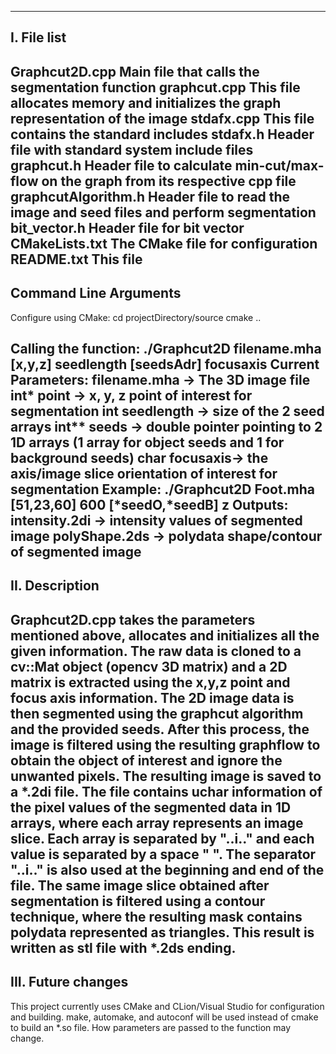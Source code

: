 ----------------------
I. File list
----------------------
Graphcut2D.cpp              Main file that calls the segmentation function
graphcut.cpp                This file allocates memory and initializes the graph representation of the image
stdafx.cpp                  This file contains the standard includes 
stdafx.h                    Header file with standard system include files
graphcut.h                  Header file to calculate min-cut/max-flow on the graph from its respective cpp file
graphcutAlgorithm.h         Header file to read the image and seed files and perform segmentation
bit_vector.h                Header file for bit vector
CMakeLists.txt              The CMake file for configuration
README.txt                  This file 
----------------------
Command Line Arguments
----------------------
Configure using CMake:        cd projectDirectory/source
                              cmake ..
               
Calling the function:         ./Graphcut2D filename.mha [x,y,z] seedlength [seedsAdr] focusaxis
Current Parameters:           filename.mha  -> The 3D image file
                              int* point    -> x, y, z point of interest for segmentation
                              int seedlength   -> size of the 2 seed arrays
                              int** seeds   -> double pointer pointing to 2 1D arrays (1 array for object seeds and 1 for background seeds)
                              char focusaxis-> the axis/image slice orientation of interest for segmentation
Example:                      ./Graphcut2D  Foot.mha [51,23,60] 600 [*seedO,*seedB] z
Outputs:                       intensity.2di    -> intensity values of segmented image
                               polyShape.2ds    -> polydata shape/contour of segmented image
----------------------
II. Description
----------------------
Graphcut2D.cpp takes the parameters mentioned above, allocates and initializes all the given information. The raw data is cloned to a
cv::Mat object (opencv 3D matrix) and a 2D matrix is extracted using the x,y,z point and focus axis information. The 2D image data is then 
segmented using the graphcut algorithm and the provided seeds. After this process, the image is filtered using the resulting graphflow to 
obtain the object of interest and ignore the unwanted pixels. The resulting image is saved to a *.2di file. The file contains uchar information
of the pixel values of the segmented data in 1D arrays, where each array represents an image slice. Each array is separated by "..i.." and
each value is separated by a space " ". The separator "..i.." is also used at the beginning and end of the file. The same image slice obtained 
after segmentation is filtered using a contour technique, where the resulting mask contains polydata represented as triangles. This result is
written as stl file with  *.2ds ending. 
----------------------
III. Future changes
----------------------
This project currently uses CMake and CLion/Visual Studio for configuration and building.
make, automake, and autoconf will be used instead of cmake to build an *.so file.
How parameters are passed to the function may change.